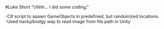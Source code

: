 #Luke Short
"Uhhh... I did some coding."

-C# script to spawn GameObjects in predefined, but randomized locations.
-Used hacky/bodgy way to read image from file path in Unity

